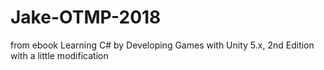 # Jake-OTMP-2018
from ebook Learning C# by Developing Games with Unity 5.x, 2nd Edition with a little modification
